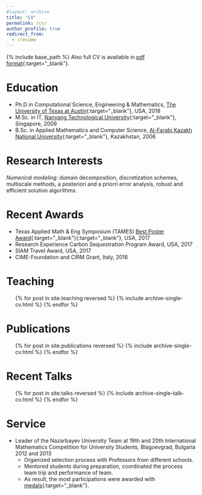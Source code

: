 ```yaml
---
#layout: archive
title: "CV"
permalink: /cv/
author_profile: true
redirect_from:
  - /resume
---
```


{% include base_path %}
Also full CV is available in [pdf format](/files/documents/CV_Yerlan.pdf){:target="_blank"}.

Education
=====
* Ph.D in Computational Science, Engineering & Mathematics, [The University of Texas at Austin](https://www.utexas.edu/){:target="_blank"}, USA, 2018
* M.Sc. in  IT, [Nanyang Technological University](http://www.ntu.edu.sg){:target="_blank"}, Singapore, 2009
* B.Sc. in Applied Mathematics and Computer Science, [Al-Farabi Kazakh National University](http://kaznu.kz/en){:target="_blank"}, Kazakhstan, 2006

Research Interests
======
_Numerical modeling_: domain decomposition, discretization schemes, multiscale methods,
a posteriori and a priorri error analysis, robust and efficient solution algorithms.

Recent Awards
======
* Texas Applied Math & Eng Symposium (TAMES) [Best Poster Award](https://www.ices.utexas.edu/about/news/494/){:target="_blank"}{:target="_blank"}, USA, 2017
* Research Experience Carbon Sequestration Program Award, USA, 2017
* SIAM Travel Award, USA, 2017
* CIME-Foundation and CIRM Grant, Italy, 2016

Teaching
======
  <ul>{% for post in site.teaching reversed %}
    {% include archive-single-cv.html %}
  {% endfor %}</ul>  

Publications
======
  <ul>{% for post in site.publications reversed %}
    {% include archive-single-cv.html %}
  {% endfor %}</ul>

Recent Talks
======
  <ul>{% for post in site.talks reversed %}
    {% include archive-single-talk-cv.html %}
  {% endfor %}</ul>

Service
======
* Leader of the Nazarbayev University Team at 19th and 20th International Mathematics
Competition for University Students, Blagoevgrad, Bulgaria 2012 and 2013
  * Organized selection process with Professors from different schools.
  * Mentored students during preparation, coordinated the process team trip and
performance of team.
  * As result, the most participations were awarded with [medals](https://nu.edu.kz/news/nazarbayev-university-students-won-a-silver-medal-at-international-mathematical-competition){:target="_blank"}.

<!--- Skills
======
* Skill 1
* Skill 2
  * Sub-skill 2.1
  * Sub-skill 2.2
  * Sub-skill 2.3
* Skill 3  

  
Work experience
======
  * 2014-: Research Assistant Center for Subsurface Modeling, Institute for Computational Engineering
and Sciences(ICES)
    * Developed adaptive numerical homogenization method for 
ow and transport
model at reduced computational cost. Poster of this work was awarded in the
Texas Applied Math & Eng Symposium.
    * Derived and conducted a priori error analysis for slightly compressible 
ow
using EVMFEM in continuous and discrete time cases.
    * Time domain decomposition methods for 
ow and transport in heterogeneous
porous media problems. Poster was presented in SIAM Conference on Computational
Science and Engineering at Atlanta.
    * Developed a posteriori error estimate for EVMFEM. This is a great in practical
applications in adaptive mesh refinement.
    * Presented research outcomes to industry professionals.
  * Github University
  * Duties included: Tagging issues
  * Supervisor: Professor Git

  
  Center for Subsurface Modeling, Institute for Computational Engineering
and Sciences(ICES)
* Fall 2015: Research Assistant
  * Github University
  * Duties included: Merging pull requests
  * Supervisor: Professor Hub
 --> 